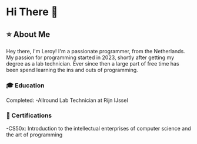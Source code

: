 # Hi There 👋


## ⭐ About Me
Hey there, I'm Leroy!
I'm a passionate programmer, from the Netherlands. My passion for programming started in 2023, shortly after getting my degree as a lab technician. Ever since then a large part of free time has been spend learning the ins and outs of programming.

### 🎓 Education
Completed:
-Allround Lab Technician at Rijn IJssel  

### 📜 Certifications  
-CS50x: Introduction to the intellectual enterprises of computer science and the art of programming
<!--
**Leroy4488/Leroy4488** is a ✨ _special_ ✨ repository because its `README.md` (this file) appears on your GitHub profile.

Here are some ideas to get you started:

- 🔭 I’m currently working on ...
- 🌱 I’m currently learning ...
- 👯 I’m looking to collaborate on ...
- 🤔 I’m looking for help with ...
- 💬 Ask me about ...
- 📫 How to reach me: ...
- 😄 Pronouns: ...
- ⚡ Fun fact: ...
-->

